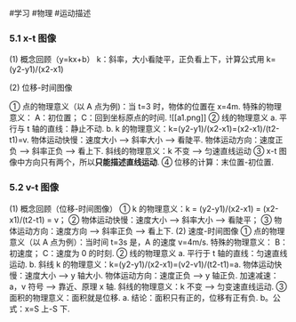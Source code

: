 #学习 #物理 #运动描述
### 5.1 x-t 图像

(1) 概念回顾（y=kx+b）
		  k：斜率，大小看陡平，正负看上下，计算公式用 k=(y2-y1)/(x2-x1)

(2) 位移-时间图像

① 点的物理意义（以 A 点为例)：当 t=3 时，物体的位置在 x=4m.
		  特殊的物理意义：
			  A：初位置；
			  C：回到坐标原点的时间. ![[a1.png]]
② 线的物理意义
		  a. 平行与 t 轴的直线：静止不动.
		  b. k 的物理意义：k=(y2-y1)/(x2-x1)=(x2-x1)/(t2-t1)=v.
		     物体运动快慢：速度大小 --> 斜率大小 --> 看陡平.
		     物体运动方向：速度正负 --> 斜率正负 --> 看上下.
		     斜线的物理意义：k 不变 --> 匀速直线运动
③ x-t 图像中方向只有两个，所以**只能描述直线运动**.
④ 位移的计算：末位置-初位置.

### 5.2 v-t 图像

(1) 概念回顾（位移-时间图像）
		   ① k 的物理意义：k = (y2-y1)/(x2-x1) = (x2-x1)/(t2-t1) = v；
		   ② 物体运动快慢：速度大小 --> 斜率大小 --> 看陡平；
		   ③ 物体运动方向：速度方向 --> 斜率正负 --> 看上下.
(2) 速度-时间图像
		   ① 点的物理意义（以 A 点为例）：当时间 t=3s 是，A 的速度 v=4m/s.
			   特殊的物理意义：
				   B：初速度；
				   C：速度为 0 的时刻.
		   ② 线的物理意义
				   a. 平行于 t 轴的直线：匀速直线运动.
				   b. 斜线
					   k 的物理意义：k=(y2-y1)/(x2-x1)=(v2-v1)/(t2-t1)=a.
					   物体运动快慢：速度大小 --> y 轴大小.
					   物体运动方向：速度正负 --> y 轴正负.
					   加速减速：a，v 符号 --> 靠近、原理 x 轴.
					   斜线的物理意义：k 不变 --> 匀变速直线运动.
		   ③ 面积的物理意义：面积就是位移.
			      a. 结论：面积只有正的，位移有正有负.
			      b。公式：x=S 上-S 下.